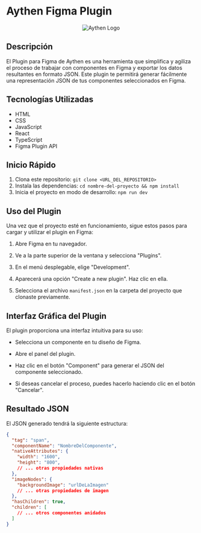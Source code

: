 # Aythen Figma Plugin

<p align="center">
  <img src="logo.svg" alt="Aythen Logo" />
</p>

## Descripción

El Plugin para Figma de Aythen es una herramienta que simplifica y agiliza el proceso de trabajar con componentes en Figma y exportar los datos resultantes en formato JSON. Este plugin te permitirá generar fácilmente una representación JSON de tus componentes seleccionados en Figma.

## Tecnologías Utilizadas

- HTML
- CSS
- JavaScript
- React
- TypeScript
- Figma Plugin API

## Inicio Rápido

1. Clona este repositorio: `git clone <URL_DEL_REPOSITORIO>`
2. Instala las dependencias: `cd nombre-del-proyecto && npm install`
3. Inicia el proyecto en modo de desarrollo: `npm run dev`

## Uso del Plugin

Una vez que el proyecto esté en funcionamiento, sigue estos pasos para cargar y utilizar el plugin en Figma:

1. Abre Figma en tu navegador.

2. Ve a la parte superior de la ventana y selecciona "Plugins".

3. En el menú desplegable, elige "Development".

4. Aparecerá una opción "Create a new plugin". Haz clic en ella.

5. Selecciona el archivo `manifest.json` en la carpeta del proyecto que clonaste previamente.

## Interfaz Gráfica del Plugin

El plugin proporciona una interfaz intuitiva para su uso:

- Selecciona un componente en tu diseño de Figma.

- Abre el panel del plugin.

- Haz clic en el botón "Component" para generar el JSON del componente seleccionado.

- Si deseas cancelar el proceso, puedes hacerlo haciendo clic en el botón "Cancelar".

## Resultado JSON

El JSON generado tendrá la siguiente estructura:

```json
{
  "tag": "span",
  "componentName": "NombreDelComponente",
  "nativeAttributes": {
    "width": "1600",
    "height": "800",
    // ... otras propiedades nativas
  },
  "imageNodes": {
    "backgroundImage": "urlDeLaImagen"
    // ... otras propiedades de imagen
  },
  "hasChildren": true,
  "children": [
    // ... otros componentes anidados
  ]
}


